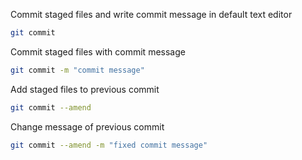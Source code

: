Commit staged files and write commit message in default text editor
```bash
git commit
```
Commit staged files with commit message
```bash
git commit -m "commit message"
```
Add staged files to previous commit
```bash
git commit --amend
```
Change message of previous commit
```bash
git commit --amend -m "fixed commit message"
```

